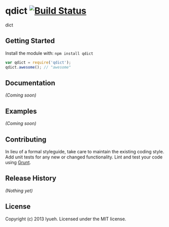 # qdict [![Build Status](https://secure.travis-ci.org/lyuehh/qdict.png?branch=master)](http://travis-ci.org/lyuehh/qdict)

dict

## Getting Started
Install the module with: `npm install qdict`

```javascript
var qdict = require('qdict');
qdict.awesome(); // "awesome"
```

## Documentation
_(Coming soon)_

## Examples
_(Coming soon)_

## Contributing
In lieu of a formal styleguide, take care to maintain the existing coding style. Add unit tests for any new or changed functionality. Lint and test your code using [Grunt](http://gruntjs.com/).

## Release History
_(Nothing yet)_

## License
Copyright (c) 2013 lyueh. Licensed under the MIT license.
